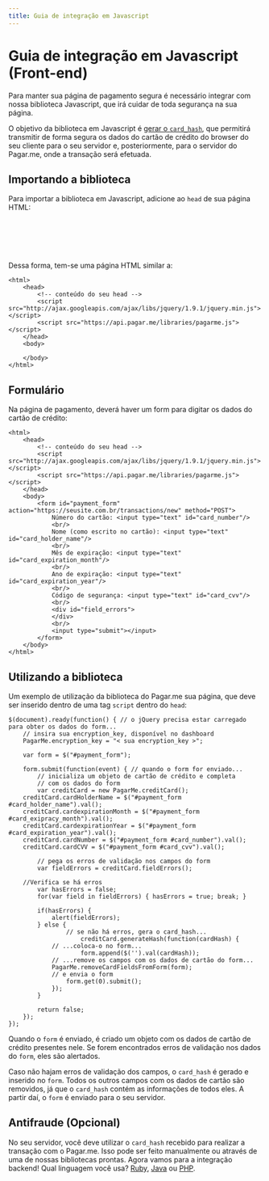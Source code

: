 ```yaml
---
title: Guia de integração em Javascript
---
```


# Guia de integração em Javascript (Front-end)

Para manter sua página de pagamento segura é necessário integrar com nossa biblioteca Javascript, que irá cuidar de toda segurança na sua página.

O objetivo da biblioteca em Javascript é [gerar o `card_hash`](/docs/restful-api/card-hash), que permitirá transmitir de forma segura os dados do cartão de crédito do browser do seu cliente para o seu servidor e, posteriormente, para o servidor do Pagar.me, onde a transação será efetuada.

## Importando a biblioteca

Para importar a biblioteca em Javascript, adicione ao `head` de sua página HTML:

<pre><code data-language="html"><script src="http://ajax.googleapis.com/ajax/libs/jquery/1.9.1/jquery.min.js"></script>
<script src="https://pagar.me/assets/pagarme.js"></script>
</code></pre>

Dessa forma, tem-se uma página HTML similar a:

<pre><code data-language="html">&lt;html&gt;
    &lt;head&gt;
        &lt;!-- conte&uacute;do do seu head --&gt;
        &lt;script src=&quot;http://ajax.googleapis.com/ajax/libs/jquery/1.9.1/jquery.min.js&quot;&gt;&lt;/script&gt;
        &lt;script src=&quot;https://api.pagar.me/libraries/pagarme.js&quot;&gt;&lt;/script&gt;
    &lt;/head&gt;
    &lt;body&gt;
        <!-- conte&uacute;do da sua p&aacute;gina -->
    &lt;/body&gt;
&lt;/html&gt;
</code></pre>

## Formulário

Na página de pagamento, deverá haver um form para digitar os dados do cartão de crédito:

<pre><code data-language="html">&lt;html&gt;
    &lt;head&gt;
        &lt;!-- conte&uacute;do do seu head --&gt;
        &lt;script src=&quot;http://ajax.googleapis.com/ajax/libs/jquery/1.9.1/jquery.min.js&quot;&gt;&lt;/script&gt;
        &lt;script src=&quot;https://api.pagar.me/libraries/pagarme.js&quot;&gt;&lt;/script&gt;
    &lt;/head&gt;
    &lt;body&gt;
        &lt;form id=&quot;payment_form&quot; action=&quot;https://seusite.com.br/transactions/new&quot; method=&quot;POST&quot;&gt;
            Número do cartão: &lt;input type=&quot;text&quot; id=&quot;card_number&quot;/&gt;
            &lt;br/&gt;
            Nome (como escrito no cartão): &lt;input type=&quot;text&quot; id=&quot;card_holder_name&quot;/&gt;
            &lt;br/&gt;
            Mês de expiração: &lt;input type=&quot;text&quot; id=&quot;card_expiration_month&quot;/&gt;
            &lt;br/&gt;
            Ano de expiração: &lt;input type=&quot;text&quot; id=&quot;card_expiration_year&quot;/&gt;
            &lt;br/&gt;
            Código de segurança: &lt;input type=&quot;text&quot; id=&quot;card_cvv&quot;/&gt;
            &lt;br/&gt;
            &lt;div id=&quot;field_errors&quot;&gt;
            &lt;/div&gt;
            &lt;br/&gt;
            &lt;input type=&quot;submit&quot;&gt;&lt;/input&gt;
        &lt;/form&gt;
    &lt;/body&gt;
&lt;/html&gt;
</code></pre>

## Utilizando a biblioteca

Um exemplo de utilização da biblioteca do Pagar.me sua página, que deve ser inserido dentro de uma tag `script` dentro do `head`:

<pre><code data-language="javascript">$(document).ready(function() { // o jQuery precisa estar carregado para obter os dados do form...
    // insira sua encryption_key, disponível no dashboard
    PagarMe.encryption_key = "< sua encryption_key >";

    var form = $("#payment_form");

    form.submit(function(event) { // quando o form for enviado...
        // inicializa um objeto de cartão de crédito e completa
        // com os dados do form
        var creditCard = new PagarMe.creditCard();
	creditCard.cardHolderName = $("#payment_form #card_holder_name").val();
	creditCard.cardexpirationMonth = $("#payment_form #card_exipracy_month").val();
	creditCard.cardexpirationYear = $("#payment_form #card_expiration_year").val();
	creditCard.cardNumber = $("#payment_form #card_number").val();
	creditCard.cardCVV = $("#payment_form #card_cvv").val();

        // pega os erros de validação nos campos do form
        var fieldErrors = creditCard.fieldErrors();

	//Verifica se há erros
        var hasErrors = false;
        for(var field in fieldErrors) { hasErrors = true; break; }

		if(hasErrors) {
			alert(fieldErrors);
		} else {
       			// se não há erros, gera o card_hash...
    		    	creditCard.generateHash(function(cardHash) {
			// ...coloca-o no form...
       		     	form.append($('<input type="hidden" name="card_hash"/>').val(cardHash));
			// ...remove os campos com os dados de cartão do form...
			PagarMe.removeCardFieldsFromForm(form);
			// e envia o form
      			form.get(0).submit();
        	});
		}

        return false;
    });
});
</code></pre>

Quando o `form` é enviado, é criado um objeto com os dados de cartão de crédito presentes nele. Se forem encontrados erros de validação nos dados do `form`, eles são alertados.

Caso não hajam erros de validação dos campos, o `card_hash` é gerado e inserido no `form`. Todos os outros campos com os dados de cartão são removidos, já que o `card_hash` contém as informações de todos eles. A partir daí, o `form` é enviado para o seu servidor.

## Antifraude (Opcional)

No seu servidor, você deve utilizar o `card_hash` recebido para realizar a transação com o Pagar.me. Isso pode ser feito manualmente ou através de uma de nossas bibliotecas prontas. Agora vamos para a integração backend! Qual linguagem você usa?
[Ruby](/docs/apis/ruby/), [Java](/docs/api/java/) ou [PHP](/docs/api/php).
